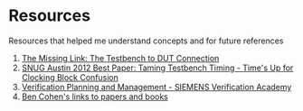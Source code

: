 # Resources
Resources that helped me understand concepts and for future references
1. [The Missing Link: The Testbench to DUT Connection](http://events.dvcon.org/2012/proceedings/papers/01P_3.pdf)
2. [SNUG Austin 2012 Best Paper: Taming Testbench Timing - Time's Up for Clocking Block Confusion](https://www.verilab.com/post/snug-austin-2012-best-paper-taming-testbench-timing-times-up-for-clocking-block-confusion)
3. [Verification Planning and Management - SIEMENS Verification Academy](https://verificationacademy.com/topics/planning-measurement-and-analysis/verification-planning-and-management/)
4. [Ben Cohen's links to papers and books](https://www.linkedin.com/posts/ben-cohen-1172a0_road-map-to-start-with-verification-sv-activity-7050267628208062464-wnzN/?utm_source=share&utm_medium=member_desktop)
